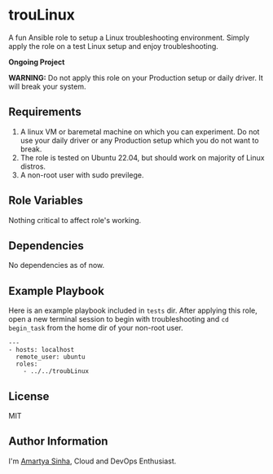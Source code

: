 trouLinux
=========

A fun Ansible role to setup a Linux troubleshooting environment. Simply apply the role on a test Linux setup and enjoy troubleshooting.

**Ongoing Project**

**WARNING:** Do not apply this role on your Production setup or daily driver. It will break your system.

Requirements
------------

1. A linux VM or baremetal machine on which you can experiment. Do not use your daily driver or any Production setup which you do not want to break.
2. The role is tested on Ubuntu 22.04, but should work on majority of Linux distros.
3. A non-root user with sudo previlege.

Role Variables
--------------

Nothing critical to affect role's working.

Dependencies
------------

No dependencies as of now.

Example Playbook
----------------

Here is an example playbook included in `tests` dir. After applying this role, open a new terminal session to begin with troubleshooting and `cd begin_task` from the home dir of your non-root user.
```
---
- hosts: localhost
  remote_user: ubuntu
  roles:
    - ../../troubLinux
```

License
-------

MIT

Author Information
------------------

I'm [Amartya Sinha](https://github.com/amartyasinha), Cloud and DevOps Enthusiast.
